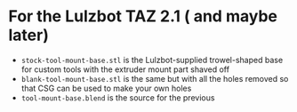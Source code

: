 
# For the Lulzbot TAZ 2.1 ( and maybe later)

  - `stock-tool-mount-base.stl` is the Lulzbot-supplied trowel-shaped base for custom tools with the extruder mount part shaved off
  - `blank-tool-mount-base.stl` is the same but with all the holes removed so that CSG can be used to make your own holes
  - `tool-mount-base.blend` is the source for the previous


